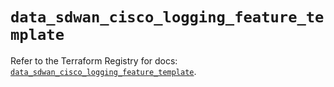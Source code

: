 # `data_sdwan_cisco_logging_feature_template`

Refer to the Terraform Registry for docs: [`data_sdwan_cisco_logging_feature_template`](https://registry.terraform.io/providers/ciscodevnet/sdwan/0.8.0/docs/data-sources/cisco_logging_feature_template).
